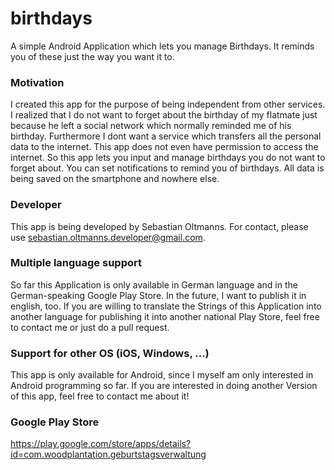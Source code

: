 # birthdays
A simple Android Application which lets you manage Birthdays. It reminds you of these just the way you want it to.
### Motivation
I created this app for the purpose of being independent from other services. I realized that I do not want to forget about the birthday of my flatmate just because he left a social network which normally reminded me of his birthday. Furthermore I dont want a service which transfers all the personal data to the internet. This app does not even have permission to access the internet.
So this app lets you input and manage birthdays you do not want to forget about. You can set notifications to remind you of birthdays. All data is being saved on the smartphone and nowhere else.
### Developer
This app is being developed by Sebastian Oltmanns. For contact, please use sebastian.oltmanns.developer@gmail.com.
### Multiple language support
So far this Application is only available in German language and in the German-speaking Google Play Store. In the future, I want to publish it in english, too. 
If you are willing to translate the Strings of this Application into another language for publishing it into another national Play Store, feel free to contact me or just do a pull request.
### Support for other OS (iOS, Windows, ...)
This app is only available for Android, since I myself am only interested in Android programming so far. If you are interested in doing another Version of this app, feel free to contact me about it! 
### Google Play Store
https://play.google.com/store/apps/details?id=com.woodplantation.geburtstagsverwaltung